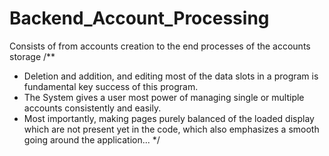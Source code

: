 # Backend_Account_Processing
Consists of from accounts creation to the end processes of the accounts storage
/**
   * Deletion and addition, and editing most of the data slots in a program is fundamental key success of this program. 
   * The System gives a user most power of managing single or multiple accounts consistently and easily.
   * Most importantly, making pages purely balanced of the loaded display which are not present yet in the code, which also emphasizes a smooth going around the application... 
*/

